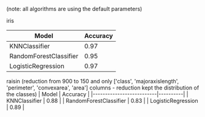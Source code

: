 (note: all algorithms are using the default parameters)

iris

| Model                    | Accuracy |
|--------------------------|----------|
| KNNClassifier  | 0.97     |
| RandomForestClassifier  | 0.95     |
| LogisticRegression      | 0.97     |

raisin (reduction from 900 to 150 and only ['class', 'majoraxislength', 'perimeter', 'convexarea', 'area'] columns - reduction kept the distribution of the classes)
| Model                    | Accuracy |
|--------------------------|----------|
| KNNClassifier  | 0.88     |
| RandomForestClassifier  | 0.83     |
| LogisticRegression      | 0.89     |

